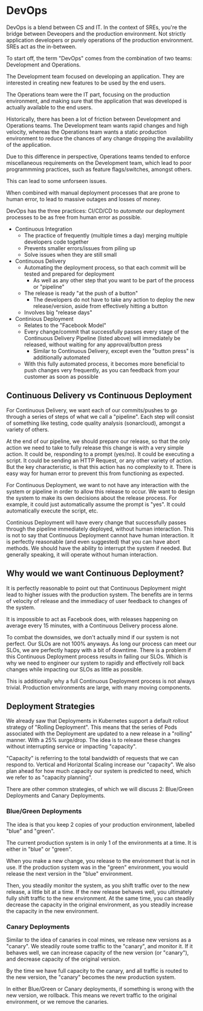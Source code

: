 # DevOps

DevOps is a blend between CS and IT. In the context of SREs, you're the bridge between Deveopers and the production environment. Not strictly application developers or purely operations of the production environment. SREs act as the in-between.

To start off, the term "DevOps" comes from the combination of two teams: Development and Operations.

The Development team focused on developing an application. They are interested in creating new features to be used by the end users.

The Operations team were the IT part, focusing on the production environment, and making sure that the application that was developed is actually available to the end users.

Historically, there has been a lot of friction between Development and Operations teams. The Development team wants rapid changes and high velocity, whereas the Operations team wants a static production environment to reduce the chances of any change dropping the availability of the application.

Due to this difference in perspective, Operations teams tended to enforce miscellaneous requirements on the Development team, which lead to poor programmming practices, such as feature flags/switches, amongst others.

This can lead to some unforseen issues.

When combined with manual deployment processes that are prone to human error, to lead to massive outages and losses of money.

DevOps has the three practices: CI/CD/CD to _automate_ our deployment processes to be as free from human error as possible.

- Continuous Integration
    - The practice of frequently (multiple times a day) merging multiple developers code together
    - Prevents smaller errors/issues from piling up
    - Solve issues when they are still small
- Continuous Delivery
    - Automating the deployment process, so that each commit will be tested and prepared for deployment
        - As well as any other step that you want to be part of the process or "pipeline"
    - The release is ready "at the push of a button"
        - The developers do not have to take any action to deploy the new release/version, aside from effectively hitting a button
    - Involves big "release days"
- Continious Deployment
    - Relates to the "Facebook Model"
    - Every change/commit that successfully passes every stage of the Continuous Delivery Pipeline (listed above) will immediately be released, without waiting for any approval/button press
        - Similar to Continuous Delivery, except even the "button press" is additionally automated
    - With this fully automated process, it becomes more beneficial to push changes very frequently, as you can feedback from your customer as soon as possible

## Continuous Delivery vs Continuous Deployment

For Continuous Delivery, we want each of our commits/pushes to go through a series of steps of what we call a "pipeline". Each step will consist of something like testing, code quality analysis (sonarcloud), amongst a variety of others.

At the end of our pipeline, we should prepare our release, so that the only action we need to take to fully release this change is with a very simple action. It could be, responding to a prompt (yes/no). It could be executing a script. It could be sending an HTTP Request, or any other variety of action. But the key characteristic, is that this action has no complexity to it. There is easy way for human error to prevent this from functioning as expected.

For Continuous Deployment, we want to not have any interaction with the system or pipeline in order to allow this release to occur. We want to design the system to make its own decisions about the release process. For example, it could just automatically assume the prompt is "yes". It could automatically execute the script, etc.

Continious Deployment will have every change that successfully passes through the pipeline immediately deployed, without human interaction.
This is not to say that Continuous Deployment cannot have human interaction. It is perfectly reasonable (and even suggested) that you can have abort methods. We should have the ability to interrupt the system if needed. But generally speaking, it will operate without human interaction.

## Why would we want Continuous Deployment?

It is perfectly reasonable to point out that Continuous Deployment might lead to higher issues with the production system. The benefits are in terms of velocity of release and the immediacy of user feedback to changes of the system.

It is impossible to act as Facebook does, with releases happening on average every 15 minutes, with a Continuous Delivery process alone.

To combat the downsides, we don't actually mind if our system is not perfect. Our SLOs are not 100% anyways. As long our process can meet our SLOs, we are perfectly happy with a bit of downtime.
There is a problem if this Continuous Deployment process results in failing our SLOs. Which is why we need to engineer our system to rapidly and effectively roll back changes while impacting our SLOs as little as possible.

This is additionally why a full Continuous Deployment process is not always trivial. Production environments are large, with many moving components.


## Deployment Strategies

We already saw that Deployments in Kubernetes support a default rollout strategy of "Rolling Deployment".
This means that the series of Pods associated with the Deployment are updated to a new release in a "rolling" manner. With a 25% surge/drop. The idea is to release these changes without interrupting service or impacting "capacity".

"Capacity" is referring to the total bandwidth of requests that we can respond to. Vertical and Horizontal Scaling increase our "capacity". We also plan ahead for how much capacity our system is predicted to need, which we refer to as "capacity planning".

There are other common strategies, of which we will discuss 2: Blue/Green Deployments and Canary Deployments.

### Blue/Green Deployments

The idea is that you keep 2 copies of your production environment, labelled "blue" and "green".

The current production system is in only 1 of the environments at a time. It is either in "blue" or "green".

When you make a new change, you release to the environment that is not in use. If the production system was in the "green" environment, you would release the next version in the "blue" environment.

Then, you steadily monitor the system, as you shift traffic over to the new release, a little bit at a time. If the new release behaves well, you ultimately fully shift traffic to the new environment. At the same time, you can steadily decrease the capacity in the original environment, as you steadily increase the capacity in the new environment.

### Canary Deployments

Similar to the idea of canaries in coal mines, we release new versions as a "canary".
We steadily route some traffic to the "canary", and monitor it. If it behaves well, we can increase capacity of the new version (or "canary"), and decrease capacity of the original version.

By the time we have full capacity to the canary, and all traffic is routed to the new version, the "canary" becomes the new production system.

In either Blue/Green or Canary deployments, if something is wrong with the new version, we rollback. This means we revert traffic to the original environment, or we remove the canaries.